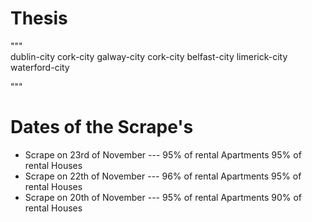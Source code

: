 # Thesis
""" <br />
dublin-city cork-city galway-city cork-city belfast-city limerick-city waterford-city

"""<br />

<h1>Dates of the Scrape's </h1>
<ul>

<li>Scrape on 23rd of November --- 95% of rental Apartments 95% of rental Houses </li>
<li>Scrape on 22th of November --- 96% of rental Apartments 95% of rental Houses </li>
<li>Scrape on 20th of November --- 95% of rental Apartments 90% of rental Houses </li>

</ul>